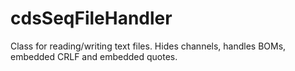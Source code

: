 # cdsSeqFileHandler
Class for reading/writing text files. Hides channels, handles BOMs, embedded CRLF and embedded quotes.
